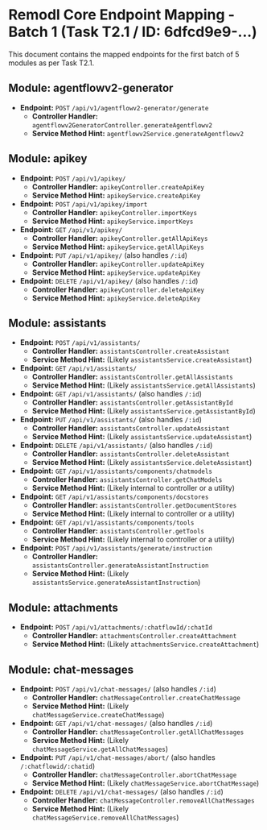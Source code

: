 # Remodl Core Endpoint Mapping - Batch 1 (Task T2.1 / ID: 6dfcd9e9-...)

This document contains the mapped endpoints for the first batch of 5 modules as per Task T2.1.

## Module: agentflowv2-generator
- **Endpoint:** `POST` `/api/v1/agentflowv2-generator/generate`
  - **Controller Handler:** `agentflowv2GeneratorController.generateAgentflowv2`
  - **Service Method Hint:** `agentflowv2Service.generateAgentflowv2`

## Module: apikey
- **Endpoint:** `POST` `/api/v1/apikey/`
  - **Controller Handler:** `apikeyController.createApiKey`
  - **Service Method Hint:** `apikeyService.createApiKey`
- **Endpoint:** `POST` `/api/v1/apikey/import`
  - **Controller Handler:** `apikeyController.importKeys`
  - **Service Method Hint:** `apikeyService.importKeys`
- **Endpoint:** `GET` `/api/v1/apikey/`
  - **Controller Handler:** `apikeyController.getAllApiKeys`
  - **Service Method Hint:** `apikeyService.getAllApiKeys`
- **Endpoint:** `PUT` `/api/v1/apikey/` (also handles `/:id`)
  - **Controller Handler:** `apikeyController.updateApiKey`
  - **Service Method Hint:** `apikeyService.updateApiKey`
- **Endpoint:** `DELETE` `/api/v1/apikey/` (also handles `/:id`)
  - **Controller Handler:** `apikeyController.deleteApiKey`
  - **Service Method Hint:** `apikeyService.deleteApiKey`

## Module: assistants
- **Endpoint:** `POST` `/api/v1/assistants/`
  - **Controller Handler:** `assistantsController.createAssistant`
  - **Service Method Hint:** (Likely `assistantsService.createAssistant`)
- **Endpoint:** `GET` `/api/v1/assistants/`
  - **Controller Handler:** `assistantsController.getAllAssistants`
  - **Service Method Hint:** (Likely `assistantsService.getAllAssistants`)
- **Endpoint:** `GET` `/api/v1/assistants/` (also handles `/:id`)
  - **Controller Handler:** `assistantsController.getAssistantById`
  - **Service Method Hint:** (Likely `assistantsService.getAssistantById`)
- **Endpoint:** `PUT` `/api/v1/assistants/` (also handles `/:id`)
  - **Controller Handler:** `assistantsController.updateAssistant`
  - **Service Method Hint:** (Likely `assistantsService.updateAssistant`)
- **Endpoint:** `DELETE` `/api/v1/assistants/` (also handles `/:id`)
  - **Controller Handler:** `assistantsController.deleteAssistant`
  - **Service Method Hint:** (Likely `assistantsService.deleteAssistant`)
- **Endpoint:** `GET` `/api/v1/assistants/components/chatmodels`
  - **Controller Handler:** `assistantsController.getChatModels`
  - **Service Method Hint:** (Likely internal to controller or a utility)
- **Endpoint:** `GET` `/api/v1/assistants/components/docstores`
  - **Controller Handler:** `assistantsController.getDocumentStores`
  - **Service Method Hint:** (Likely internal to controller or a utility)
- **Endpoint:** `GET` `/api/v1/assistants/components/tools`
  - **Controller Handler:** `assistantsController.getTools`
  - **Service Method Hint:** (Likely internal to controller or a utility)
- **Endpoint:** `POST` `/api/v1/assistants/generate/instruction`
  - **Controller Handler:** `assistantsController.generateAssistantInstruction`
  - **Service Method Hint:** (Likely `assistantsService.generateAssistantInstruction`)

## Module: attachments
- **Endpoint:** `POST` `/api/v1/attachments/:chatflowId/:chatId`
  - **Controller Handler:** `attachmentsController.createAttachment`
  - **Service Method Hint:** (Likely `attachmentsService.createAttachment`)

## Module: chat-messages
- **Endpoint:** `POST` `/api/v1/chat-messages/` (also handles `/:id`)
  - **Controller Handler:** `chatMessageController.createChatMessage`
  - **Service Method Hint:** (Likely `chatMessageService.createChatMessage`)
- **Endpoint:** `GET` `/api/v1/chat-messages/` (also handles `/:id`)
  - **Controller Handler:** `chatMessageController.getAllChatMessages`
  - **Service Method Hint:** (Likely `chatMessageService.getAllChatMessages`)
- **Endpoint:** `PUT` `/api/v1/chat-messages/abort/` (also handles `/:chatflowid/:chatid`)
  - **Controller Handler:** `chatMessageController.abortChatMessage`
  - **Service Method Hint:** (Likely `chatMessageService.abortChatMessage`)
- **Endpoint:** `DELETE` `/api/v1/chat-messages/` (also handles `/:id`)
  - **Controller Handler:** `chatMessageController.removeAllChatMessages`
  - **Service Method Hint:** (Likely `chatMessageService.removeAllChatMessages`)
